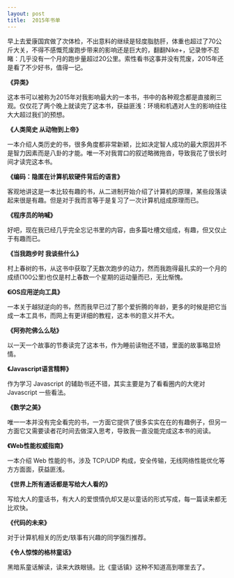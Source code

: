 ```yaml
---
layout: post
title:  2015年书单
---
```


早上去爱康国宾做了次体检，不出意料的继续是轻度脂肪肝，体重也超过了70公斤大关，不得不感慨荒废跑步带来的影响还是巨大的，翻翻Nike+，记录惨不忍睹：几乎没有一个月的跑步量超过20公里。索性看书这事并没有荒废，2015年还是看了不少好书，值得一记。

**《异类》**

这本书可以被称为2015年对我影响最大的一本书，书中的各种观念都是直接刷三观。仅仅花了两个晚上就读完了这本书，获益匪浅：环境和机遇对人生的影响往往大大超过我们的预想。


**《人类简史 从动物到上帝》**

一本介绍人类历史的书，很多角度都非常新颖，比如决定智人成功的最大原因并不是智力因素而是八卦的才能。唯一不对我胃口的叙述略微拖沓，导致我花了很长时间才读完这本书。

**《编码：隐匿在计算机软硬件背后的语言》**

客观地讲这是一本比较有趣的书，从二进制开始介绍了计算机的原理，某些段落读起来很是有趣。但是对于我而言等于是复习了一次计算机组成原理而已。

**《程序员的呐喊》**

好吧，现在我已经几乎完全忘记书里的内容，由多篇吐槽文组成，有趣，但又仅止于有趣而已。


**《当我跑步时 我谈些什么》**

村上春树的书，从这书中获取了无数次跑步的动力，然而我跑得最扎实的一个月的成绩(100公里)也仅是村上春数一个星期的运动量而已，无比惭愧。

**《iOS应用逆向工具》**

一本关于越狱逆向的书，然而我早已过了那个爱折腾的年龄，更多的时候是把它当成一本工具书，而网上有更详细的教程，这本书的意义并不大。

**《阿弥陀佛么么哒》**


以一天一个故事的节奏读完了这本书，作为睡前读物还不错，里面的故事略显矫情。 

**《Javascript语言精粹》**

作为学习 Javascript 的辅助书还不错，其实主要是为了看看圈内的大佬对 Javascript 一些看法。

**《数学之美》**

唯一一本并没有完全看完的书，一方面它提供了很多实实在在的有趣例子，但另一方面它又需要读者花时间去做深入思考，导致我一直没能完成这本书的阅读。


**《Web性能权威指南》**


一本介绍 Web 性能的书，涉及 TCP/UDP 构成，安全传输，无线网络性能优化等方方面面，获益匪浅。

**《世界上所有通话都是写给大人看的》**


写给大人的童话书，有大人的爱恨情仇却又是以童话的形式写成，每一篇读来都无比欢快。


**《代码的未来》**

对于计算机相关的历史/轶事有兴趣的同学强烈推荐。


**《令人惊悚的格林童话》**


黑暗系童话解读，读来大跌眼镜。比《童话镇》这种不知道高到哪里去了。



